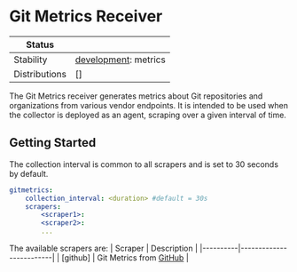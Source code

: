 # Git Metrics Receiver

<!-- status autogenerated section -->
| Status        |           |
| ------------- |-----------|
| Stability     | [development]: metrics   |
| Distributions | [] |

[development]: https://github.com/open-telemetry/opentelemetry-collector#development
<!-- end autogenerated section --> 

The Git Metrics receiver generates metrics about Git repositories and 
organizations from various vendor endpoints. It is intended to be used
when the collector is deployed as an agent, scraping over a given interval of
time.

## Getting Started

The collection interval is common to all scrapers and is set to 30 seconds by default.

```yaml
gitmetrics:
    collection_interval: <duration> #default = 30s
    scrapers:
        <scraper1>:
        <scraper2>:
        ...
```

The available scrapers are:
| Scraper  | Description             |
|----------|-------------------------|
| [github] | Git Metrics from [GitHub](https://github.com/) |

